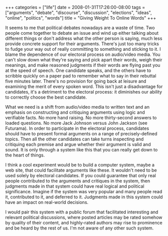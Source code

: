 +++
categories = ["life"]
date = 2008-01-31T17:26:00-08:00
tags = ["arguments", "debate", "discourse", "discussion", "elections", "ideas", "online", "politics", "words"]
title = "Giving Weight To Online Words"
+++

It seems to me that political debates nowadays are a waste of time. Two people come together to debate an issue and wind up either talking about different things or don't address what the other person is saying, much less provide concrete support for their arguments. There's just too many tricks to fudge your way out of really committing to something and sticking to it. I blame the dependence of our electoral process on audio/video media. You can't slow down what they're saying and pick apart their words, weigh their meanings, and make reasoned judgments if their words are flying past you at the speed of speech. One candidate speaks, and the others have to scribble quickly on a paper pad to remember what to say in their rebuttal five minutes later. There's no provision for going back at leisure and examining the merit of every spoken word. This isn't just a disadvantage for candidates, it's a detriment to the electoral process: it diminishes our ability to correctly choose the best candidate.

What we need is a shift from audio/video media to written text and an emphasis on constructing and critiquing arguments using logic and verifiable facts. No more hand raising. No more thirty-second answers to loaded questions. No more Jack Johnson versus John Jackson (see Futurama). In order to participate in the electoral process, candidates should have to present formal arguments on a range of precisely-defined topics. Then all the other candidates can take turns inspecting and critiquing each premise and argue whether their argument is valid and sound. It is only through a system like this that you can really get down to the heart of things.

I think a cool experiment would be to build a computer system, maybe a web site, that could facilitate arguments like these. It wouldn't need to be used solely by electoral candidates. If you could guarantee that only real people contributed to the arguments and critiques in the system, then judgments made in that system could have real logical and political significance. Imagine if the system was very popular and many people read it, contributed to it, and deferred to it. Judgments made in this system could have an impact on real-world decisions.

I would pair this system with a public forum that facilitated interesting and relevant political discussions, where posted articles may be rated somehow by quality of their content, and highly-rated authors may rise to prominence and be heard by the rest of us. I'm not aware of any other such system.
